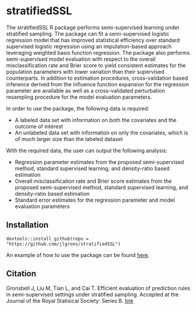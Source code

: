 # stratifiedSSL

The stratifiedSSL R package performs semi-supervised learning under stratified sampling.  The package can fit a semi-supervised logistic regression model that has improved statistical efficiency over standard supervised logistic regression using an imputation-based approach leveraging weighted basis function regression.  The package also performs semi-supervised model evaluation with respect to the overall misclassification rate and Brier score to yield consistent estimates for the population parameters with lower variation than their supervised counterparts.  In addition to estimation procedures, cross-validation based inference derived from the influence function expansion for the regression parameter are available as well as a cross-validated perturbation resampling procedure for the model evaluation parameters.

In order to use the package, the following data is required:

* A labeled data set with information on both the covariates and the outcome of interest
* An unlabeled data set with information on only the covariates, which is of much larger size than the labeled dataset

With the required data, the user can output the following analysis:

* Regression parameter estimates from the proposed semi-supervised method, standard supervised learning, and density-ratio based estimation
* Overall misclassification rate and Brier score estimates from the proposed semi-supervised method, standard supervised learning, and density-ratio based estimation
* Standard error estimates for the regression parameter and model evaluation parameters

## Installation

```{R, eval = FALSE}
devtools::install_github(repo = "https://github.com/jlgrons/stratifiedSSL")
```
An example of how to use the package can be found [here](https://jlgrons.github.io/stratifiedSSL/).
## Citation

Gronsbell J, Liu M, Tian L, and Cai T.  Efficient evaluation of prediction rules in semi-supervised settings under stratified sampling.  Accepted at the Journal of the Royal Statisical Society: Series B. [link](https://rss.onlinelibrary.wiley.com/doi/10.1111/rssb.12502)
